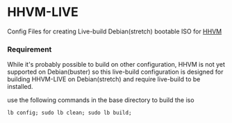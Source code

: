 # HHVM-LIVE
Config Files for creating Live-build Debian(stretch) bootable ISO for [HHVM](https://hhvm.com)

### Requirement

While it's probably possible to build on other configuration, HHVM is not yet supported on Debian(buster) so this live-build configuration is designed for building HHVM-LIVE on Debian(stretch) and require live-build to be installed.

use the following commands in the base directory to build the iso


```lb config; sudo lb clean; sudo lb build;```
